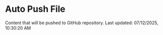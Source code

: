 # Auto Push File

Content that will be pushed to GitHub repository.
Last updated: 07/12/2025, 10:30:20 AM